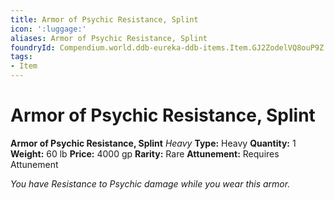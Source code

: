 ```yaml
---
title: Armor of Psychic Resistance, Splint
icon: ':luggage:'
aliases: Armor of Psychic Resistance, Splint
foundryId: Compendium.world.ddb-eureka-ddb-items.Item.GJ2ZodelVQ8ouP9Z
tags:
- Item
---
```


# Armor of Psychic Resistance, Splint

**Armor of Psychic Resistance, Splint**
_Heavy_
**Type:** Heavy
**Quantity:** 1
**Weight:** 60 lb
**Price:** 4000 gp
**Rarity:** Rare
**Attunement:** Requires Attunement

*You have Resistance to Psychic damage while you wear this armor.*